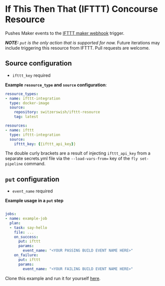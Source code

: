 # If This Then That (IFTTT) Concourse Resource

Pushes Maker events to the [IFTTT maker webhook](https://ifttt.com/maker_webhooks) trigger. 

***NOTE:** `put` is the only action that is supported for now.* Future iterations may include triggering this resource
 from IFTTT. Pull requests are welcome.


## Source configuration

- `ifttt_key` required

**Example `resource_type` and `source` configuration**:

```.yml
resource_types:
- name: ifttt-integration
  type: docker-image
  source:
    repository: switzerswish/ifttt-resource
    tag: latest

resources:
- name: ifttt
  type: ifttt-integration
  source:
    ifttt_key: {{ifttt_api_key}}
```

The double curly brackets are a result of injecting `ifttt_api_key` from a separate secrets.yml file via the
`--load-vars-from=` key of the `fly set-pipeline` command.


## `put` configuration

- `event_name` required

**Example usage in a `put` step**

```.yml

jobs:
- name: example-job
  plan:
  - task: say-hello
    file: ...
    on_success:
      put: ifttt
      params:
        event_name: "<YOUR PASSING BUILD EVENT NAME HERE>"
    on_failure:
      put: ifttt
      params:
        event_name: "<YOUR FAILING BUILD EVENT NAME HERE>"
```

Clone this example and run it for yourself [here](https://github.com/oliverswitzer/ifttt-concourse-resource-example).